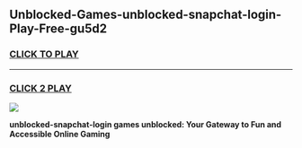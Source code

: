 
## Unblocked-Games-unblocked-snapchat-login-Play-Free-gu5d2
<h3>
<a href="https://premium76.site?title=unblocked-snapchat-login&ref=21A">CLICK TO PLAY</a></h3>
<hr>

<h3>
<a href="https://premium76.site?title=unblocked-snapchat-login&ref=21A">CLICK 2 PLAY</a>
  
</h3>

<a href="https://premium76.site?title=unblocked-snapchat-login&ref=21A"><img src="https://clearcache.store/games.png"></a>


**unblocked-snapchat-login games unblocked: Your Gateway to Fun and Accessible Online Gaming**
